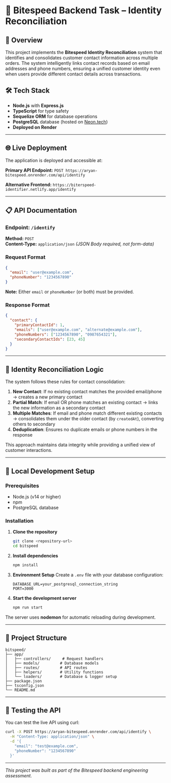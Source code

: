 # 🔗 Bitespeed Backend Task – Identity Reconciliation

## 🚀 Overview

This project implements the **Bitespeed Identity Reconciliation** system that identifies and consolidates customer contact information across multiple orders. The system intelligently links contact records based on email addresses and phone numbers, ensuring a unified customer identity even when users provide different contact details across transactions.

## 🛠️ Tech Stack

- **Node.js** with **Express.js**
- **TypeScript** for type safety
- **Sequelize ORM** for database operations
- **PostgreSQL** database (hosted on [Neon.tech](https://neon.tech))
- **Deployed on Render**

---

## 🌐 Live Deployment

The application is deployed and accessible at:

**Primary API Endpoint:** `POST https://aryan-bitespeed.onrender.com/api/identify`

**Alternative Frontend:** `https://biterspeed-identifier.netlify.app/identify`

---

## 📋 API Documentation

### Endpoint: `/identify`

**Method:** `POST`  
**Content-Type:** `application/json` *(JSON Body required, not form-data)*

### Request Format

```json
{
  "email": "user@example.com",
  "phoneNumber": "1234567890"
}
```

**Note:** Either `email` or `phoneNumber` (or both) must be provided.

### Response Format

```json
{
  "contact": {
    "primaryContactId": 1,
    "emails": ["user@example.com", "alternate@example.com"],
    "phoneNumbers": ["1234567890", "0987654321"],
    "secondaryContactIds": [23, 45]
  }
}
```

---

## 🔄 Identity Reconciliation Logic

The system follows these rules for contact consolidation:

1. **New Contact**: If no existing contact matches the provided email/phone → creates a new primary contact
2. **Partial Match**: If email OR phone matches an existing contact → links the new information as a secondary contact
3. **Multiple Matches**: If email and phone match different existing contacts → consolidates them under the older contact (by `createdAt`), converting others to secondary
4. **Deduplication**: Ensures no duplicate emails or phone numbers in the response

This approach maintains data integrity while providing a unified view of customer interactions.

---

## 🚀 Local Development Setup

### Prerequisites
- Node.js (v14 or higher)
- npm
- PostgreSQL database

### Installation

1. **Clone the repository**
   ```bash
   git clone <repository-url>
   cd bitspeed
   ```

2. **Install dependencies**
   ```bash
   npm install
   ```

3. **Environment Setup**
   Create a `.env` file with your database configuration:
   ```env
   DATABASE_URL=your_postgresql_connection_string
   PORT=3000
   ```

4. **Start the development server**
   ```bash
   npm run start
   ```

The server uses **nodemon** for automatic reloading during development.

---

## 📁 Project Structure

```
bitspeed/
├── app/
│   ├── controllers/     # Request handlers
│   ├── models/         # Database models
│   ├── routes/         # API routes
│   ├── helpers/        # Utility functions
│   └── loaders/        # Database & logger setup
├── package.json
├── tsconfig.json
└── README.md
```

---

## 🧪 Testing the API

You can test the live API using curl:

```bash
curl -X POST https://aryan-bitespeed.onrender.com/api/identify \
  -H "Content-Type: application/json" \
  -d '{
    "email": "test@example.com",
    "phoneNumber": "1234567890"
  }'
```

---

*This project was built as part of the Bitespeed backend engineering assessment.*
